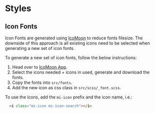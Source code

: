 # Styles

## Icon Fonts

Icon Fonts are generated using [IcoMoon](https://icomoon.io/) to reduce fonts filesize. The downside of this approach is all existing icons need to be selected when generating a new set of icon fonts.

To generate a new set of icon fonts, follow the below instructions:

1. Head over to [IcoMoon App](https://icomoon.io/app/#/select).
2. Select the icons needed + icons in used, generate and download the fonts.
3. Copy the fonts into `src/fonts`.
4. Add the new icon as css class in `src/scss/_font.scss`.

To use the icons, add the `mi-icon` prefix and the icon name, i.e.:

```html
  <i class="mi-icon mi-icon-search"></i>
```
